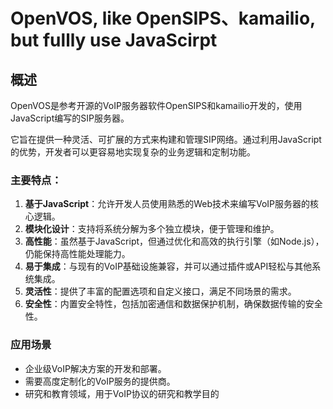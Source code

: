 # OpenVOS, like OpenSIPS、kamailio, but fullly use JavaScirpt

## 概述

OpenVOS是参考开源的VoIP服务器软件OpenSIPS和kamailio开发的，使用JavaScript编写的SIP服务器。

它旨在提供一种灵活、可扩展的方式来构建和管理SIP网络。通过利用JavaScript的优势，开发者可以更容易地实现复杂的业务逻辑和定制功能。

### 主要特点：

1. **基于JavaScript**：允许开发人员使用熟悉的Web技术来编写VoIP服务器的核心逻辑。
2. **模块化设计**：支持将系统分解为多个独立模块，便于管理和维护。
3. **高性能**：虽然基于JavaScript，但通过优化和高效的执行引擎（如Node.js），仍能保持高性能处理能力。
4. **易于集成**：与现有的VoIP基础设施兼容，并可以通过插件或API轻松与其他系统集成。
5. **灵活性**：提供了丰富的配置选项和自定义接口，满足不同场景的需求。
6. **安全性**：内置安全特性，包括加密通信和数据保护机制，确保数据传输的安全性。

### 应用场景

- 企业级VoIP解决方案的开发和部署。
- 需要高度定制化的VoIP服务的提供商。
- 研究和教育领域，用于VoIP协议的研究和教学目的